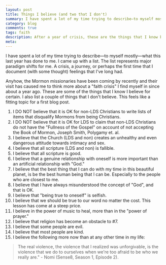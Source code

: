 ```yaml
---
layout: post
title: Things I believe (and two that I don't)
summary: I have spent a lot of my time trying to describe—to myself mostly—what this last year has done to me. I came up with a list.
category: blog
comments: true
tags: faith
description: After a year of crisis, these are the things that I know believe (and a couple that I don't).
meta:
---
```



I have spent a lot of my time trying to describe—to myself mostly—what this last year has done to me. I came up with a list. The list represents major paradigm shifts for me. A crisis, a journey, or perhaps the first time that I document (with some thought) feelings that I've long had.

Anyhow, the Mormon missionaries have been coming by recently and their visit has caused me to think more about a "faith crisis" I find myself in since about a year ago. These are some of the things that I know I believe for certain. I also list a couple of things that I don't believe. This feels like a fitting topic for a first blog post.

1. I DO NOT believe that it is OK for non-LDS Christians to write lists of items that disqualify Mormons from being Christians.
2. I DO NOT believe that it is OK for LDS to claim that non-LDS Christians do not have the "Fullness of the Gospel" on account of not accepting the Book of Mormon, Joseph Smith, Polygamy et. al.
3. I believe that the Church (LDS and non) creates an unhealthy and even dangerous attitude towards intimacy and sex.
4. I believe that all scripture (LDS and non) is fallible.
5. I believe that all scripture is good.
6. I believe that a genuine relationship with oneself is more important than an artificial relationship with "God."
7. I believe that the best thing that I can do with my time in this beautiful planet, is be the best human being that I can be. Especially to the people who are closest to me.
8. I believe that I have always misunderstood the concept of "God", and that is OK.
9. I believe that "being true to oneself" is selfish.
10. I believe that we should be true to our word no matter the cost. This lesson has come at a steep price.
11. I believe in the power of music to heal, more than in the "power of prayer."
12. I believe that religion has become an obstacle to #7.
13. I believe that some people are evil.
14. I believe that most people are kind.
15. I believe the following more now than at any other time in my life:

>The real violence, the violence that I realized was unforgivable, is the violence that we do to ourselves when we're too afraid to be who we really are." - Nomi (Sense8, Season 1, Episode 2).
